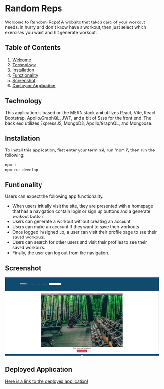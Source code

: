 # Random Reps

Welcome to Random-Reps! A website that takes care of your workout needs. In hurry and don't know have a workout, then just select which exercises you want and hit generate workout.

## Table of Contents ##
1. [Welcome](./README.md#description)
3. [Technology](./README.md#technology)
2. [Installation](./README.md#installation)
4. [Functionality](./README.md#Functionality)
5. [Screenshot](./README.md#Screenshot)
6. [Deployed Application](./README.md#deployed-application)

## Technology

This application is based on the MERN stack and utilizes React, Vite, React Bootstrap, Apollo/GraphQL, JWT, and a bit of Sass for the front end. The back end utilizes ExpressJS, MongoDB, Apollo/GraphQL, and Mongoose.

## Installation ##

To install this application, first enter your terminal, run 'npm i', then run the following: 
```
npm i
npm run develop
```

## Funtionality

Users can expect the following app functionality:

* When users initially visit the site, they are presented with a homepage that has a navigation contain login or sign up buttons and a generate workout button
* Users can generate a workout without creating an account
* Users can make an account if they want to save their workouts
* Once logged in/signed up, a user can visit their profile page to see their saved workouts.
* Users can search for other users and visit their profiles to see their saved workouts.
* Finally, the user can log out from the navigation.

## Screenshot

![Screenshot](./client/src/assets/images/RandomReps.png)

## Deployed Application

[Here is a link to the deployed application!](https://sheltered-reef-80402-18819911d5a4.herokuapp.com/)
